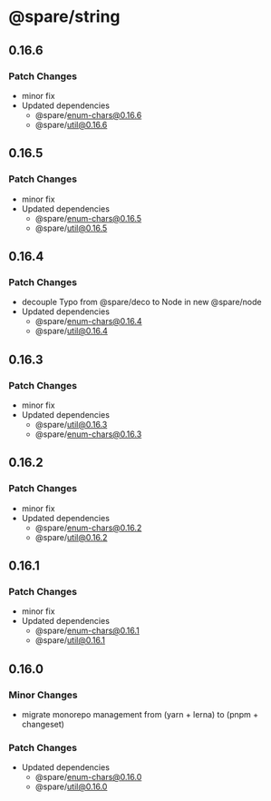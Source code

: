# @spare/string

## 0.16.6

### Patch Changes

- minor fix
- Updated dependencies
  - @spare/enum-chars@0.16.6
  - @spare/util@0.16.6

## 0.16.5

### Patch Changes

- minor fix
- Updated dependencies
  - @spare/enum-chars@0.16.5
  - @spare/util@0.16.5

## 0.16.4

### Patch Changes

- decouple Typo from @spare/deco to Node in new @spare/node
- Updated dependencies
  - @spare/enum-chars@0.16.4
  - @spare/util@0.16.4

## 0.16.3

### Patch Changes

- minor fix
- Updated dependencies
  - @spare/util@0.16.3
  - @spare/enum-chars@0.16.3

## 0.16.2

### Patch Changes

- minor fix
- Updated dependencies
  - @spare/enum-chars@0.16.2
  - @spare/util@0.16.2

## 0.16.1

### Patch Changes

- minor fix
- Updated dependencies
  - @spare/enum-chars@0.16.1
  - @spare/util@0.16.1

## 0.16.0

### Minor Changes

- migrate monorepo management from (yarn + lerna) to (pnpm + changeset)

### Patch Changes

- Updated dependencies
  - @spare/enum-chars@0.16.0
  - @spare/util@0.16.0
